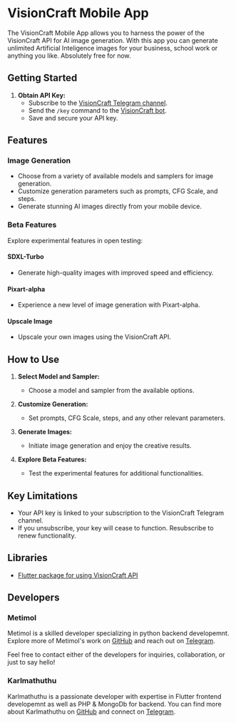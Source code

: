 # VisionCraft Mobile App

The VisionCraft Mobile App allows you to harness the power of the VisionCraft API for AI image generation. With this app you can generate unlimited Artificial Inteligence images for your business, school work or anything you like. Absolutely free for now.

## Getting Started

1. **Obtain API Key:**
    - Subscribe to the [VisionCraft Telegram channel](https://t.me/visioncraft_channel).
    - Send the `/key` command to the [VisionCraft bot](https://t.me/VisionCraft_bot).
    - Save and secure your API key.

## Features

### Image Generation

- Choose from a variety of available models and samplers for image generation.
- Customize generation parameters such as prompts, CFG Scale, and steps.
- Generate stunning AI images directly from your mobile device.

### Beta Features

Explore experimental features in open testing:

#### SDXL-Turbo

- Generate high-quality images with improved speed and efficiency.

#### Pixart-alpha

- Experience a new level of image generation with Pixart-alpha.

#### Upscale Image

- Upscale your own images using the VisionCraft API.

## How to Use

1. **Select Model and Sampler:**
   - Choose a model and sampler from the available options.

2. **Customize Generation:**
   - Set prompts, CFG Scale, steps, and any other relevant parameters.

3. **Generate Images:**
   - Initiate image generation and enjoy the creative results.

4. **Explore Beta Features:**
   - Test the experimental features for additional functionalities.

## Key Limitations

- Your API key is linked to your subscription to the VisionCraft Telegram channel.
- If you unsubscribe, your key will cease to function. Resubscribe to renew functionality.

## Libraries

- [Flutter package for using VisionCraft API](https://pub.dev/packages/flutter_vision_craft)


## Developers

### Metimol

Metimol is a skilled developer specializing in python backend developemnt. Explore more of Metimol's work on [GitHub](https://github.com/Metim0l) and reach out on [Telegram](https://www.t.me/metimol/).

Feel free to contact either of the developers for inquiries, collaboration, or just to say hello!

### Karlmathuthu

Karlmathuthu is a passionate developer with expertise in Flutter frontend developemnt as well as PHP & MongoDb for backend. You can find more about Karlmathuthu on [GitHub](https://github.com/Karlmathuthu) and connect on [Telegram](https://www.t.me/karlkiyotaka/).